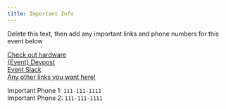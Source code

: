 ```yaml
---
title: Important Info
---
```


Delete this text, then add any important links and phone numbers for this event below

[Check out hardware](#) <br />
[{Event} Devpost](#) <br />
[Event Slack](#) <br />
[Any other links you want here!](example.com)

Important Phone 1: `111-111-1111`<br />
Important Phone 2: `111-111-1111`

